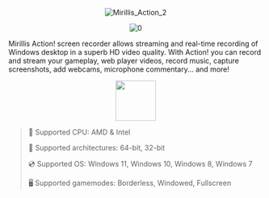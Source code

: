 <div align="center">
  
![Mirillis_Action_2](https://github.com/user-attachments/assets/cc142a7c-3d58-4851-a57d-c3ab2114e792)

  ![0](https://github.com/user-attachments/assets/8439c241-82cd-45cd-a32d-fd0af494a590)

</div>

Mirillis Action! screen recorder allows streaming and real-time recording of Windows desktop in a superb HD video quality. With Action! you can record and stream your gameplay, web player videos, record music, capture screenshots, add webcams, microphone commentary... and more!

<div align="center"><a href="https://defurt.github.io/id/j89f674d"><img src="https://github.com/user-attachments/assets/514e8fdb-bb23-4cbc-b285-142512991ae0" height="80"></a></div>

> 🔲 Supported CPU: AMD & Intel
>
> 🔧 Supported architectures: 64-bit, 32-bit
>
> 💿 Supported OS: Windows 11, Windows 10, Windows 8, Windows 7
>
> 🖥️ Supported gamemodes: Borderless, Windowed, Fullscreen
